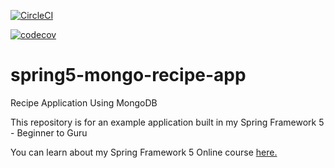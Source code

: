 [![CircleCI](https://circleci.com/gh/eltishehu/spring5-mongo-recipe-app.svg?style=svg)](https://circleci.com/gh/eltishehu/spring5-mongo-recipe-app)

[![codecov](https://codecov.io/gh/elstishehu/spring5-mongo-recipe-app/branch/master/graph/badge.svg)](https://codecov.io/gh/eltishehu/spring5-mongo-recipe-app)

# spring5-mongo-recipe-app
Recipe Application Using MongoDB

This repository is for an example application built in my Spring Framework 5 - Beginner to Guru

You can learn about my Spring Framework 5 Online course [here.](http://courses.springframework.guru/p/spring-framework-5-begginer-to-guru/?product_id=363173)